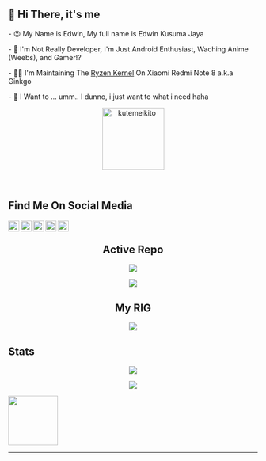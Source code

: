 <h2 align="left"> 👋 Hi There, it's me </h2>
<p align="left"> - 😉 My Name is Edwin, My full name is Edwin Kusuma Jaya </p>
<p align="left"> - 🔭 I'm Not Really Developer, I'm Just Android Enthusiast, Waching Anime (Weebs), and Gamer!? </p>
<p align="left"> - 👨‍💻 I'm Maintaining The <a href="https://github.com/kutemeikito/android_kernel_xiaomi_ginkgo">Ryzen Kernel</a> On Xiaomi Redmi Note 8 a.k.a Ginkgo  </p>
<p align="left"> - 🥅 I Want to ... umm.. I dunno, i just want to what i need haha </p>
<p align="Center"><img width="125" src="https://komarev.com/ghpvc/?username=kutemeikito&style=flat-square" alt="kutemeikito"></p>

<br>
<h2 align="left"> Find Me On Social Media </h2>
<a href="https://twitter.com/edwiin_kj"><img align="left" width="22px" src="https://cdn.jsdelivr.net/npm/simple-icons@v3/icons/twitter.svg"></a>
<a href="https://instagram.com/_ryuzennn_"><img align="left" width="22px" img src="https://cdn.jsdelivr.net/npm/simple-icons@v3/icons/instagram.svg"></a>
<a href="https://t.me/ryuzenn"><img align="left" width="22px" img src="https://cdn.jsdelivr.net/npm/simple-icons@v3/icons/telegram.svg"></a>
<a href="https://www.facebook.com/ryuzennn"><img align="left" width="22px" img src="https://cdn.jsdelivr.net/npm/simple-icons@v3/icons/facebook.svg"></a>
<a href="mailto:kutemeikito0905@gmail.com"><img align="left" width="22px" img src="https://cdn.jsdelivr.net/npm/simple-icons@v3/icons/gmail.svg"></a>
</br>


<h2 align="center">Active Repo</h2>
<p align="center"><a href="https://github.com/Kutemeikito/android_kernel_xiaomi_ginkgo"><img src="https://github-readme-stats.vercel.app/api/pin/?username=kutemeikito&repo=android_kernel_xiaomi_ginkgo&show_owner=false&theme=cobalt"></a></p>
<p align="center"><a href="https://github.com/kutemeikito/RastaMod69-Clang"><img src="https://github-readme-stats.vercel.app/api/pin/?username=kutemeikito&repo=RastaMod69-Clang&show_owner=false&theme=cobalt"></a></p>


<h2 align="center"> My RIG </h2>
<div align="center">
<img max-width="800" src="https://scontent.fcgk27-1.fna.fbcdn.net/v/t1.0-9/129314833_3672213426155934_5599490085098503290_o.jpg?_nc_cat=104&ccb=2&_nc_sid=e3f864&_nc_eui2=AeE7bfO4B-ikM3yyOnoPU4G6BwSqt6PZQbUHBKq3o9lBtUR8ar5cb-khQXs568Wg8_HAX_lxn-gaBEEbJ3BoJrF0&_nc_ohc=HK2dj5jHGB0AX_SEKbI&_nc_ht=scontent.fcgk27-1.fna&oh=46d41b2006c1765e9adfe6a629f2dab9&oe=60019A96"/>
</div>


<h2 align="left"> Stats </h2>
<p align="center"><a href="https://github.com/kutemeikito"><img src="https://github-readme-stats.vercel.app/api?username=Kutemeikito&show_icons=true&theme=cobalt"></a></p>
<p align="center"><a href="https://github.com/kutemeikito"><img src="https://github-readme-stats.vercel.app/api/top-langs/?username=Kutemeikito&theme=cobalt&layout=compact"></a></p>
<align="center"><img width="100" src="https://github.githubassets.com/images/mona-whisper.gif"></p>


---
